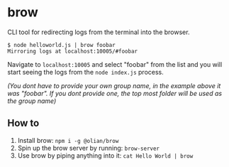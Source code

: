 # brow
CLI tool for redirecting logs from the terminal into the browser.

```
$ node helloworld.js | brow foobar
Mirroring logs at localhost:10005/#foobar
```

Navigate to `localhost:10005` and select "foobar" from the list and you will start seeing the logs from the `node index.js` process.

_(You dont have to provide your own group name, in the example above it was "foobar". If you dont provide one, the top most folder will be used as the group name)_

## How to

1. Install brow: `npm i -g @olian/brow`
2. Spin up the brow server by running: `brow-server`
3. Use brow by piping anything into it: `cat Hello World | brow`
